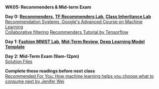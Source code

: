 **WK05: Recommenders & Mid-term Exam**  

**Day 0: [Recommenders](https://www.dropbox.com/s/4ctm2seq15fix9q/05-0%20Recommenders.pptx?dl=0), [TF Recommenders Lab](https://colab.research.google.com/drive/17WbWiJNpgF_TtWBTbJbrC307n63iG8HQ?usp=sharing), [Class Inheritance Lab](https://colab.research.google.com/drive/1aPL6Z6-TMewFvGAhl5C3uLck0WkeUy8u?usp=sharing)**  
[Recommendation Systems, Google's Advanced Course on Machine Learning](https://developers.google.com/machine-learning/recommendation)  
[Collaborative filtering](https://developers.google.com/machine-learning/crash-course/embeddings/motivation-from-collaborative-filtering)
[Recommenders Tutorial by Tensorflow](https://www.tensorflow.org/recommenders/examples/basic_retrieval)  

**Day 1: [Fashion MNIST Lab](https://colab.research.google.com/drive/1S8pky1l9W8ftT39vWhOV5BfS4a4Ww4oX?usp=sharing), [Mid-Term Review](https://www.dropbox.com/s/tl9pjavnf1jla3m/05-1%20AI%20Midterm%20Review.pptx?dl=0), [Deep Learning Model Template](https://docs.google.com/document/d/1lMAklKnsSJXe1bcODYfiuUaw86PBAWrkFl_J4CwcWso/edit?usp=sharing)**  

**Day 2: Mid-Term Exam (9am-12pm)**  
[Solution Files](https://www.dropbox.com/sh/d30965d2t2uzl3c/AADm54qsedWF8OHsh06wDXa0a?dl=0)  

**Complete these readings before next class**  
[Recommended For You: How machine learning helps you choose what to consume next by Jenifer Wei](https://sitn.hms.harvard.edu/flash/2017/recommended-machine-learning-helps-choose-consume-next/)
